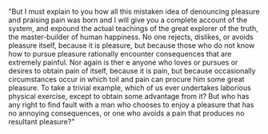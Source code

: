 "But I must explain to you how all this mistaken 
idea of denouncing pleasure and praising pain was 
born and I will give you a complete account of 
the system, and expound the actual teachings of 
the great explorer of the truth, the 
master-builder of human happiness. No one 
rejects, dislikes, or avoids pleasure itself, 
because it is pleasure, but because those who do 
not know how to pursue pleasure rationally 
encounter consequences that are extremely 
painful. Nor again is ther  e anyone who loves or 
pursues or desires to obtain pain of itself, 
because it is pain, but because occasionally 
circumstances occur in which toil and pain can 
procure him some great pleasure. To take a 
trivial example, which of us ever undertakes 
laborious physical exercise, except to obtain 
some advantage from it? But who has any right to 
find fault with a man who chooses to enjoy a 
pleasure that has no annoying consequences, or 
one who avoids a pain that produces no resultant 
pleasure?"  